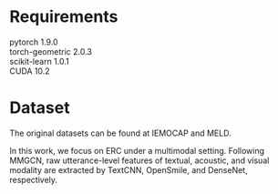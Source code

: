 # Requirements
 pytorch 1.9.0  
 torch-geometric 2.0.3  
 scikit-learn 1.0.1  
 CUDA 10.2   
 
# Dataset
The original datasets can be found at IEMOCAP and MELD.

In this work, we focus on ERC under a multimodal setting. Following MMGCN, raw utterance-level features of textual, acoustic, and visual modality are extracted by TextCNN, OpenSmile, and DenseNet, respectively.
